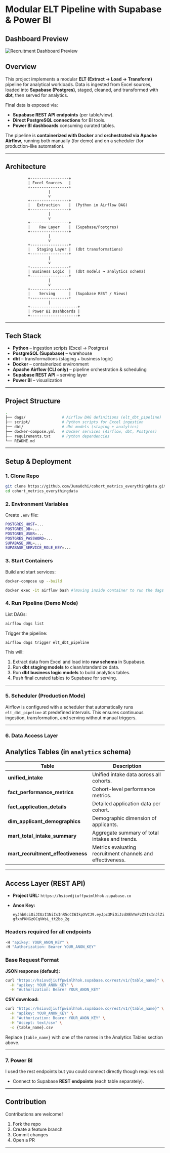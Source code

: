 
# Modular ELT Pipeline with Supabase & Power BI

## Dashboard Preview
![Recruitment Dashboard Preview](source/image.png)

## Overview

This project implements a modular **ELT (Extract → Load → Transform)** pipeline for analytical workloads.
Data is ingested from Excel sources, loaded into **Supabase (Postgres)**, staged, cleaned, and transformed with **dbt**, then served for analytics.

Final data is exposed via:

* **Supabase REST API endpoints** (per table/view).
* **Direct PostgreSQL connections** for BI tools.
* **Power BI dashboards** consuming curated tables.

The pipeline is **containerized with Docker** and **orchestrated via Apache Airflow**, running both manually (for demo) and on a scheduler (for production-like automation).

---

## Architecture

```text
          +-----------------+
          | Excel Sources   |
          +-----------------+
                   |
                   v
          +-----------------+
          |   Extraction    |  (Python in Airflow DAG)
          +-----------------+
                   |
                   v
          +-----------------+
          |    Raw Layer    |  (Supabase/Postgres)
          +-----------------+
                   |
                   v
          +-----------------+
          |   Staging Layer |  (dbt transformations)
          +-----------------+
                   |
                   v
          +-----------------+
          | Business Logic  |  (dbt models → analytics schema)
          +-----------------+
                   |
                   v
          +-----------------+
          |    Serving      |  (Supabase REST / Views)
          +-----------------+
                   |
          +---------------------+
          | Power BI Dashboards |
          +---------------------+
```

---

## Tech Stack

* **Python** – ingestion scripts (Excel → Postgres)
* **PostgreSQL (Supabase)** – warehouse
* **dbt** – transformations (staging + business logic)
* **Docker** – containerized environment
* **Apache Airflow (CLI only)** – pipeline orchestration & scheduling
* **Supabase REST API** – serving layer
* **Power BI** – visualization

---

## Project Structure

```bash
.
├── dags/                # Airflow DAG definitions (elt_dbt_pipeline)
├── script/              # Python scripts for Excel ingestion
├── dbt/                 # dbt models (staging + analytics)
├── docker-compose.yml   # Docker services (Airflow, dbt, Postgres)
├── requirements.txt     # Python dependencies
└── README.md
```

---

## Setup & Deployment

### 1. Clone Repo

```bash
git clone https://github.com/JumaOchi/cohort_metrics_everythingdata.git
cd cohort_metrics_everythingdata
```

### 2. Environment Variables

Create `.env` file:

```bash
POSTGRES_HOST=...
POSTGRES_DB=...
POSTGRES_USER=...
POSTGRES_PASSWORD=...
SUPABASE_URL=...
SUPABASE_SERVICE_ROLE_KEY=...
```

### 3. Start Containers

Build and start services:

```bash
docker-compose up --build

docker exec -it airflow bash #(moving inside container to run the dags manually for testing)
```

### 4. Run Pipeline (Demo Mode)

List DAGs:

```bash
airflow dags list
```

Trigger the pipeline:

```bash
airflow dags trigger elt_dbt_pipeline
```

This will:

1. Extract data from Excel and load into **raw schema** in Supabase.
2. Run **dbt staging models** to clean/standardize data.
3. Run **dbt business logic models** to build analytics tables.
4. Push final curated tables to Supabase for serving.

---

### 5. Scheduler (Production Mode)

Airflow is configured with a scheduler that automatically runs `elt_dbt_pipeline` at predefined intervals.
This ensures continuous ingestion, transformation, and serving without manual triggers.

---

### 6. Data Access Layer

## Analytics Tables (in `analytics` schema)

| Table                                | Description                                                |
| ------------------------------------ | ---------------------------------------------------------- |
| **unified_intake**                  | Unified intake data across all cohorts.                    |
| **fact_performance_metrics**       | Cohort-level performance metrics.                          |
| **fact_application_details**       | Detailed application data per cohort.                      |
| **dim_applicant_demographics**     | Demographic dimension of applicants.                       |
| **mart_total_intake_summary**     | Aggregate summary of total intakes and trends.             |
| **mart_recruitment_effectiveness** | Metrics evaluating recruitment channels and effectiveness. |

---

##  Access Layer (REST API)

* **Project URL:** `https://hsiovdjiuffpwimlhhok.supabase.co`
* **Anon Key:**

  ```
  eyJhbGciOiJIUzI1NiIsInR5cCI6IkpXVCJ9.eyJpc3MiOiJzdXBhYmFzZSIsInJlZiI6ImhzaW92ZGppdWZmcHdpbWxoaG9rIiwicm9sZSI6ImFub24iLCJpYXQiOjE3NTc1MTU0MjUsImV4cCI6MjA3MzA5MTQyNX0.oEUyQZSHG4kVJ9AQT-gfxnPKNGzOCqVWsL_tt2bo_2g
  ```

### Headers required for all endpoints

```bash
-H "apikey: YOUR_ANON_KEY" \
-H "Authorization: Bearer YOUR_ANON_KEY"
```

### Base Request Format

**JSON response (default):**

```bash
curl "https://hsiovdjiuffpwimlhhok.supabase.co/rest/v1/{table_name}" \
  -H "apikey: YOUR_ANON_KEY" \
  -H "Authorization: Bearer YOUR_ANON_KEY"
```

**CSV download:**

```bash
curl "https://hsiovdjiuffpwimlhhok.supabase.co/rest/v1/{table_name}" \
  -H "apikey: YOUR_ANON_KEY" \
  -H "Authorization: Bearer YOUR_ANON_KEY" \
  -H "Accept: text/csv" \
  -o {table_name}.csv
```

Replace `{table_name}` with one of the names in the Analytics Tables section above.

---

### 7. Power BI

I used the rest endpoints but you could connect directly though requires ssl:

* Connect to Supabase **REST endpoints** (each table separately).

---

## Contribution

Contributions are welcome!

1. Fork the repo
2. Create a feature branch
3. Commit changes
4. Open a PR

---
